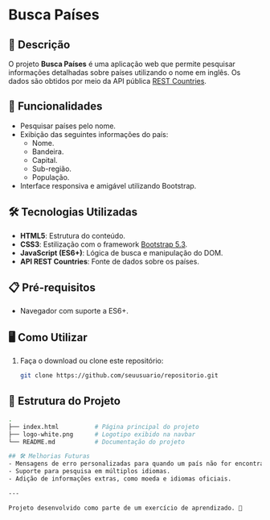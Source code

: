 # Busca Países

## 📜 Descrição
O projeto **Busca Países** é uma aplicação web que permite pesquisar informações detalhadas sobre países utilizando o nome em inglês. Os dados são obtidos por meio da API pública [REST Countries](https://restcountries.com/).

## 🚀 Funcionalidades
- Pesquisar países pelo nome.
- Exibição das seguintes informações do país:
  - Nome.
  - Bandeira.
  - Capital.
  - Sub-região.
  - População.
- Interface responsiva e amigável utilizando Bootstrap.

## 🛠️ Tecnologias Utilizadas
- **HTML5**: Estrutura do conteúdo.
- **CSS3**: Estilização com o framework [Bootstrap 5.3](https://getbootstrap.com/).
- **JavaScript (ES6+)**: Lógica de busca e manipulação do DOM.
- **API REST Countries**: Fonte de dados sobre os países.

## 📋 Pré-requisitos
- Navegador com suporte a ES6+.

## 🖥️ Como Utilizar
1. Faça o download ou clone este repositório:
   ```bash
   git clone https://github.com/seuusuario/repositorio.git

## 📁 Estrutura do Projeto
```bash
.
├── index.html          # Página principal do projeto
├── logo-white.png      # Logotipo exibido na navbar
└── README.md           # Documentação do projeto

## 🛠️ Melhorias Futuras
- Mensagens de erro personalizadas para quando um país não for encontrado ou houver falhas na requisição.
- Suporte para pesquisa em múltiplos idiomas.
- Adição de informações extras, como moeda e idiomas oficiais.

---

Projeto desenvolvido como parte de um exercício de aprendizado. 🚀
